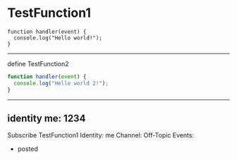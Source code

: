 # TestFunction1

```
function handler(event) {
  console.log("Hello world!");
}
```

------

define TestFunction2

```JavaScript
function handler(event) {
  console.log("Hello world 2!");
}
```

---
identity me: 1234
---
Subscribe TestFunction1
Identity: me
Channel: Off-Topic
Events: 
- posted
